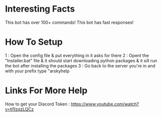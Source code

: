 # Interesting Facts
This bot has over 100+ commands!
This bot has fast responses!

# How To Setup
1 : Open the config file & put everything in it asks for there
2 : Opent the "Installer.bat" file & it should start downloading python packages & it sill run the bot after installing the packages
3 : Go back to the server you're in and with your prefix type "arskyhelp

# Links For More Help
How to get your Discord Token : https://www.youtube.com/watch?v=tI1lzqzLQCz
